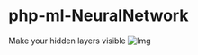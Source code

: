 # php-ml-NeuralNetwork
Make your hidden layers visible
![Img](https://raw.githubusercontent.com/DEMAN714/php-ml-NeuralNetwork/blob/master/scheme.png)
